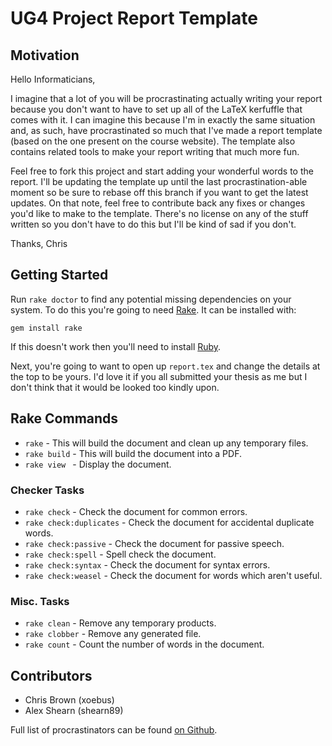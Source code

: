 # UG4 Project Report Template

## Motivation

Hello Informaticians,

I imagine that a lot of you will be procrastinating actually writing
your report because you don't want to have to set up all of the LaTeX
kerfuffle that comes with it. I can imagine this because I'm in exactly
the same situation and, as such, have procrastinated so much that I've
made a report template (based on the one present on the course website).
The template also contains related tools to make your report writing
that much more fun.

Feel free to fork this project and start adding your wonderful words to
the report. I'll be updating the template up until the last
procrastination-able moment so be sure to rebase off this branch if you
want to get the latest updates. On that note, feel free to contribute
back any fixes or changes you'd like to make to the template. There's no
license on any of the stuff written so you don't have to do this but
I'll be kind of sad if you don't.

Thanks,
Chris

## Getting Started

Run `rake doctor` to find any potential missing dependencies on your system. To do this you're going to need [Rake](http://rake.rubyforge.org/). It can be installed with:

    gem install rake

If this doesn't work then you'll need to install [Ruby](http://ruby-lang.org).

Next, you're going to want to open up `report.tex` and change the details at the top to be yours. I'd love it if you all submitted your thesis as me but I don't think that it would be looked too kindly upon.

## Rake Commands

* `rake` - This will build the document and clean up any temporary files.
* `rake build` - This will build the document into a PDF.
* `rake view ` - Display the document.

### Checker Tasks

* `rake check` - Check the document for common errors.
* `rake check:duplicates` - Check the document for accidental duplicate words.
* `rake check:passive` - Check the document for passive speech.
* `rake check:spell` - Spell check the document.
* `rake check:syntax` - Check the document for syntax errors.
* `rake check:weasel` - Check the document for words which aren't useful.

### Misc. Tasks

* `rake clean` - Remove any temporary products.
* `rake clobber` - Remove any generated file.
* `rake count` - Count the number of words in the document.

## Contributors

* Chris Brown (xoebus)
* Alex Shearn (shearn89)

Full list of procrastinators can be found [on Github](https://github.com/proa/ug4-report-template/contributors).
